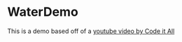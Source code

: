 # WaterDemo

This is a demo based off of a [youtube video by Code it All](https://www.youtube.com/watch?v=CNE7EOVlYLY)

